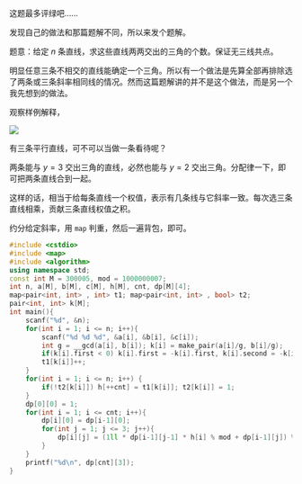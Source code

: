 这题最多评绿吧……

发现自己的做法和那篇题解不同，所以来发个题解。

题意：给定 $n$ 条直线，求这些直线两两交出的三角的个数。保证无三线共点。

明显任意三条不相交的直线能确定一个三角。所以有一个做法是先算全部再排除选了两条或三条斜率相同线的情况。然而这篇题解讲的并不是这个做法，而是另一个我先想到的做法。

观察样例解释，

![](https://cdn.luogu.com.cn/upload/image_hosting/rrp71ksq.png)

有三条平行直线，可不可以当做一条看待呢？

两条能与 $y=3$ 交出三角的直线，必然也能与 $y=2$ 交出三角。分配律一下，即可把两条直线合到一起。

这样的话，相当于给每条直线一个权值，表示有几条线与它斜率一致。每次选三条直线相乘，贡献三条直线权值之积。

约分给定斜率，用 `map` 判重，然后一遍背包，即可。

```cpp
#include <cstdio>
#include <map>
#include <algorithm>
using namespace std;
const int M = 300005, mod = 1000000007;
int n, a[M], b[M], c[M], h[M], cnt, dp[M][4];
map<pair<int, int> , int> t1; map<pair<int, int> , bool> t2;
pair<int, int> k[M];
int main(){
    scanf("%d", &n);
    for(int i = 1; i <= n; i++){
        scanf("%d %d %d", &a[i], &b[i], &c[i]);
        int g = __gcd(a[i], b[i]); k[i] = make_pair(a[i]/g, b[i]/g);
        if(k[i].first < 0) k[i].first = -k[i].first, k[i].second = -k[i].second;
        t1[k[i]]++;
    }
    for(int i = 1; i <= n; i++) {
        if(!t2[k[i]]) h[++cnt] = t1[k[i]]; t2[k[i]] = 1;
    }
    dp[0][0] = 1; 
    for(int i = 1; i <= cnt; i++){
        dp[i][0] = dp[i-1][0];
        for(int j = 1; j <= 3; j++){
            dp[i][j] = (1ll * dp[i-1][j-1] * h[i] % mod + dp[i-1][j]) % mod;
        }
    }
    printf("%d\n", dp[cnt][3]);
}
```
